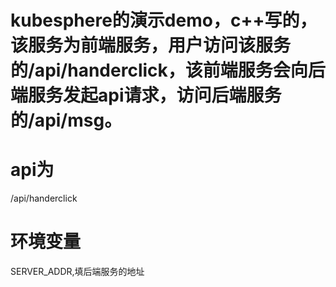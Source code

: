 # kubesphere的演示demo，c++写的，该服务为前端服务，用户访问该服务的/api/handerclick，该前端服务会向后端服务发起api请求，访问后端服务的/api/msg。
# api为
/api/handerclick

# 环境变量
SERVER_ADDR,填后端服务的地址
